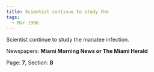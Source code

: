 ```yaml
---  
title: Scientist continue to study the  
tags:  
  - Mar 1996  
---  
```

  
Scientist continue to study the manatee infection.  
  
Newspapers: **Miami Morning News or The Miami Herald**  
  
Page: **7**, Section: **B** 
